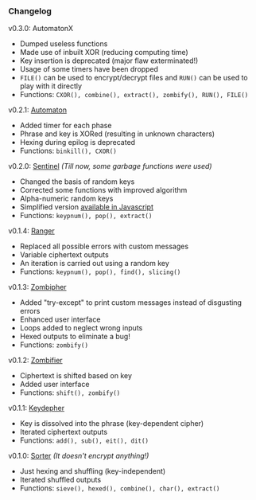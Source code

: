 ### Changelog

v0.3.0: AutomatonX
- Dumped useless functions
- Made use of inbuilt XOR (reducing computing time)
- Key insertion is deprecated (major flaw exterminated!)
- Usage of some timers have been dropped
- `FILE()` can be used to encrypt/decrypt files and `RUN()` can be used to play with it directly
- Functions: `CXOR(), combine(), extract(), zombify(), RUN(), FILE()`

v0.2.1: [Automaton](https://github.com/Wafflespeanut/scripts/blob/9a583d54bd9f6dab2255e873f7c7bbc4fc943108/Encryption/Sentinel)
- Added timer for each phase
- Phrase and key is XORed (resulting in unknown characters)
- Hexing during epilog is deprecated
- Functions: `binkill(), CXOR()`

v0.2.0: [Sentinel](https://github.com/Wafflespeanut/scripts/blob/581574ddd9c59cf0f45b933548aa2f2dc64203ae/Encryption/Sentinel) *(Till now, some garbage functions were used)*
- Changed the basis of random keys
- Corrected some functions with improved algorithm
- Alpha-numeric random keys
- Simplified version [available in Javascript](https://wafflespeanut.github.io/Sentinel)
- Functions: `keypnum(), pop(), extract()`

v0.1.4: [Ranger](https://github.com/Wafflespeanut/scripts/blob/49bfe59bb4baa753678e6fbb4b29ad665459963c/Encryption/Ranger)
- Replaced all possible errors with custom messages
- Variable ciphertext outputs
- An iteration is carried out using a random key
- Functions: `keypnum(), pop(), find(), slicing()`

v0.1.3: [Zombipher](https://github.com/Wafflespeanut/scripts/blob/3200ac598593c4abc7e9b3e899ad6889333c83ba/Encryption)
- Added "try-except" to print custom messages instead of disgusting errors
- Enhanced user interface
- Loops added to neglect wrong inputs
- Hexed outputs to eliminate a bug!
- Functions: `zombify()`

v0.1.2: [Zombifier](https://github.com/Wafflespeanut/scripts/blob/cef60840ba2273ca2a0c3fb6943f927fcc7af01f/Encryption)
- Ciphertext is shifted based on key
- Added user interface
- Functions: `shift(), zombify()`

v0.1.1: [Keydepher](https://github.com/Wafflespeanut/scripts/blob/d45d3dd783389c11de5e66cbcacbee0724e643f0/Encryption)
- Key is dissolved into the phrase (key-dependent cipher)
- Iterated ciphertext outputs
- Functions: `add(), sub(), eit(), dit()`

v0.1.0: [Sorter](https://github.com/Wafflespeanut/scripts/blob/00ea11b8068e874fb86c84bc1d466b25053194b9/Encryption) *(It doesn't encrypt anything!)*
- Just hexing and shuffling (key-independent)
- Iterated shuffled outputs
- Functions: `sieve(), hexed(), combine(), char(), extract()`
